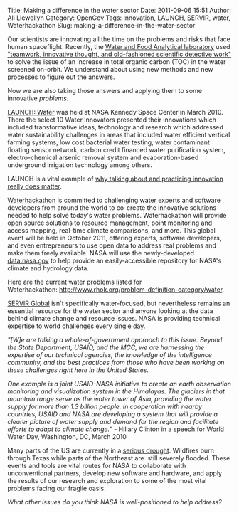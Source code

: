Title: Making a difference in the water sector
Date: 2011-09-06 15:51
Author: Ali Llewellyn
Category: OpenGov
Tags: Innovation, LAUNCH, SERVIR, water, Waterhackathon
Slug: making-a-difference-in-the-water-sector

Our scientists are innovating all the time on the problems and risks
that face human spaceflight. Recently, the [Water and Food Analytical
laboratory][] used ["teamwork, innovative thought, and old-fashioned
scientific detective work"][] to solve the issue of an increase in total
organic carbon (TOC) in the water screened on-orbit. We understand about
using new methods and new processes to figure out the answers.

Now we are also taking those answers and applying them to some
innovative *problems*.

[LAUNCH: Water][] was held at NASA Kennedy Space Center in March 2010. 
There the select 10 Water Innovators presented their innovations which
included transformative ideas, technology and research which addressed
water sustainability challenges in areas that included water efficient
vertical farming systems, low cost bacterial water testing, water
contaminant floating sensor network, carbon credit financed water
purification system, electro-chemical arsenic removal system and
evaporation-based underground irrigation technology among others.

LAUNCH is a vital example of [why talking about and practicing
innovation really does matter][].

[Waterhackathon][] is committed to challenging water experts and
software developers from around the world to co-create the innovative
solutions needed to help solve today's water problems. Waterhackathon
will provide open source solutions to resource management, point
monitoring and access mapping, real-time climate comparisons, and more.
This global event will be held in October 2011, offering experts,
software developers, and even entrepreneurs to use open data to address
real problems and make them freely available. NASA will use the
newly-developed [data.nasa.gov][] to help provide an easily-accessible
repository for NASA's climate and hydrology data.

Here are the current water problems listed for
Waterhackathon: <http://www.rhok.org/problem-definition-category/water>.

[SERVIR Global][] isn't specifically water-focused, but nevertheless
remains an essential resource for the water sector and anyone looking at
the data behind climate change and resource issues. NASA is providing
technical expertise to world challenges every single day.

*"[W]e are talking a whole-of-government approach to this issue. Beyond
the State Department, USAID, and the MCC, we are harnessing the
expertise of our technical agencies, the knowledge of the intelligence
community, and the best practices from those who have been working on
these challenges right here in the United States.*

*One example is a joint USAID-NASA initiative to create an earth
observation monitoring and visualization system in the Himalayas. The
glaciers in that mountain range serve as the water tower of Asia,
providing the water supply for more than 1.3 billion people. In
cooperation with nearby countries, USAID and NASA are developing a
system that will provide a clearer picture of water supply and demand
for the region and facilitate efforts to adapt to climate change.”* -
Hillary Clinton in a speech for World Water Day, Washington, DC, March
2010

Many parts of the US are currently in a [serious drought][]. Wildfires
burn through Texas while parts of the Northeast are  still severely
flooded. These events and tools are vital routes for NASA to collaborate
with unconventional partners, develop new software and hardware, and
apply the results of our research and exploration to some of the most
vital problems facing our fragile oasis.

*What other issues do you think NASA is well-positioned to help
address?*

  [Water and Food Analytical laboratory]: http://www.nasa.gov/centers/johnson/slsd/about/divisions/hefd/index.html
  ["teamwork, innovative thought, and old-fashioned scientific detective
  work"]: http://www.nasa.gov/centers/johnson/pdf/500495main_WAFAL-Innovation-Final.pdf
  [LAUNCH: Water]: http://launch.org/forum/1/water
  [why talking about and practicing innovation really does matter]: http://launch.org/story/30/why-talking-about-and-practicing-innovation-really-does-matter
  [Waterhackathon]: http://www.waterhackathon.org/
  [data.nasa.gov]: data.nasa.gov
  [SERVIR Global]: http://www.servirglobal.net/en/Home.aspx
  [serious drought]: http://www.emc.ncep.noaa.gov/mmb/nldas/drought/
